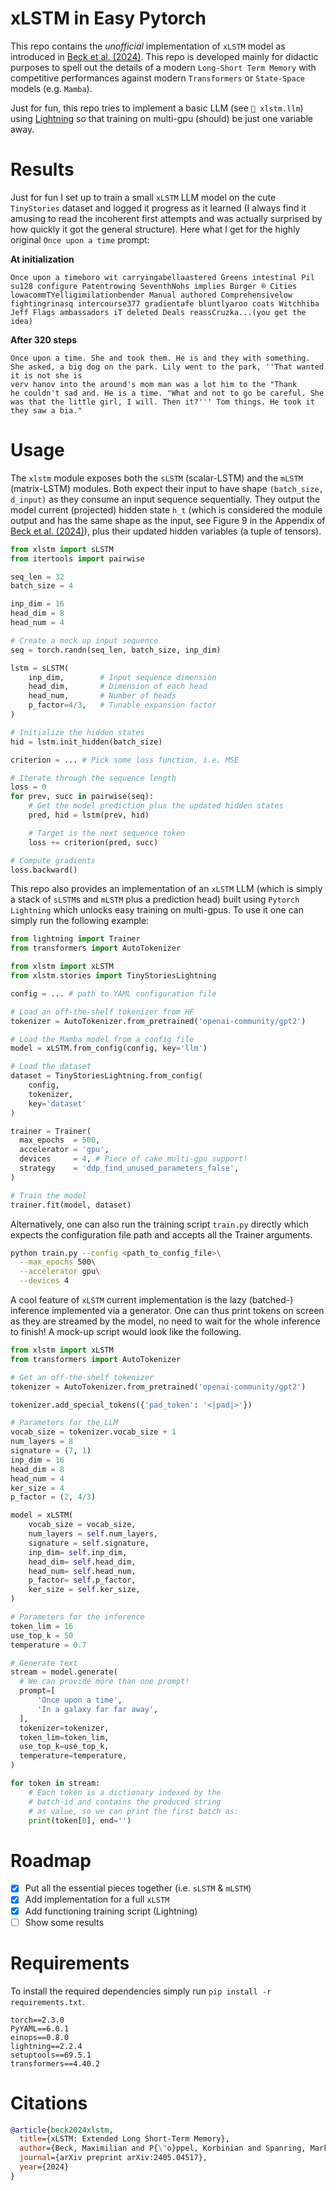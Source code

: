 # xLSTM in Easy Pytorch

This repo contains the _unofficial_ implementation of `xLSTM` model as introduced in [Beck et al. (2024)](https://arxiv.org/abs/2405.04517). This repo is developed mainly for didactic purposes to spell out the details of a modern `Long-Short Term Memory` with competitive performances against modern `Transformers` or `State-Space` models (e.g. `Mamba`).

Just for fun, this repo tries to implement a basic LLM (see `📂 xlstm.llm`) using [Lightning](https://lightning.ai/docs/pytorch/stable/) so that training on multi-gpu (should) be just one variable away.

# Results

Just for fun I set up to train a small `xLSTM` LLM model on the cute `TinyStories` dataset and logged it progress as it learned (I always find it amusing to read the incoherent first attempts and was actually surprised by how quickly it got the general structure). Here what I get for the highly original `Once upon a time` prompt:

**At initialization**
```text
Once upon a timeboro wit carryingabellaastered Greens intestinal Pil su128 configure Patentrowing SeventhNohs implies Burger ® Cities lowacommTYelligimilationbender Manual authored Comprehensivelow fightingrinasq intercourse377 gradientafe bluntlyaroo coats Witchhiba Jeff Flags ambassadors iT deleted Deals reassCruzka...(you get the idea)
```

**After 320 steps**
```text
Once upon a time. She and took them. He is and they with something. She asked, a big dog on the park. Lily went to the park, ''That wanted it is not she is
verv hanov into the around's mom man was a lot him to the "Thank
he couldn't sad and. He is a time. "What and not to go be careful. She was that the little girl, I will. Then it?''' Tom things. He took it they saw a bia."
```

# Usage

The `xlstm` module exposes both the `sLSTM` (scalar-LSTM) and the `mLSTM` (matrix-LSTM) modules. Both expect their input to have shape `(batch_size, d_input)` as they consume an input sequence sequentially. They output the model current (projected) hidden state `h_t` (which is considered the module output and has the same shape as the input, see Figure 9 in the Appendix of [Beck et al. (2024)](https://arxiv.org/abs/2405.04517)), plus their updated hidden variables (a tuple of tensors).

```python
from xlstm import sLSTM
from itertools import pairwise

seq_len = 32
batch_size = 4

inp_dim = 16
head_dim = 8
head_num = 4

# Create a mock up input sequence
seq = torch.randn(seq_len, batch_size, inp_dim)

lstm = sLSTM(
    inp_dim,        # Input sequence dimension
    head_dim,       # Dimension of each head
    head_num,       # Number of heads
    p_factor=4/3,   # Tunable expansion factor
)

# Initialize the hidden states
hid = lstm.init_hidden(batch_size)

criterion = ... # Pick some loss function, i.e. MSE

# Iterate through the sequence length
loss = 0
for prev, succ in pairwise(seq):
    # Get the model prediction plus the updated hidden states
    pred, hid = lstm(prev, hid)

    # Target is the next sequence token
    loss += criterion(pred, succ)

# Compute gradients
loss.backward()
```

This repo also provides an implementation of an `xLSTM` LLM (which is simply a stack of `sLSTM`s and `mLSTM` plus a prediction head) built using `Pytorch Lightning` which unlocks easy training on multi-gpus. To use it one can simply run the following example:

```python
from lightning import Trainer
from transformers import AutoTokenizer

from xlstm import xLSTM
from xlstm.stories import TinyStoriesLightning

config = ... # path to YAML configuration file

# Load an off-the-shelf tokenizer from HF
tokenizer = AutoTokenizer.from_pretrained('openai-community/gpt2')

# Load the Mamba model from a config file
model = xLSTM.from_config(config, key='llm')

# Load the dataset
dataset = TinyStoriesLightning.from_config(
    config,
    tokenizer,
    key='dataset'
)

trainer = Trainer(
  max_epochs  = 500,
  accelerator = 'gpu',
  devices     = 4, # Piece of cake multi-gpu support!
  strategy    = 'ddp_find_unused_parameters_false',
)

# Train the model
trainer.fit(model, dataset)
```

Alternatively, one can also run the training script `train.py` directly which expects the configuration file path and accepts all the Trainer arguments.

```bash
python train.py --config <path_to_config_file>\
  --max_epochs 500\
  --accelerator gpu\
  --devices 4
```

A cool feature of `xLSTM` current implementation is the lazy (batched-) inference implemented via a generator. One can thus print tokens on screen as they are streamed by the model, no need to wait for the whole inference to finish! A mock-up script would look like the following.

```python
from xlstm import xLSTM
from transformers import AutoTokenizer

# Get an off-the-shelf tokenizer
tokenizer = AutoTokenizer.from_pretrained('openai-community/gpt2')

tokenizer.add_special_tokens({'pad_token': '<|pad|>'})

# Parameters for the LLM
vocab_size = tokenizer.vocab_size + 1
num_layers = 8
signature = (7, 1)
inp_dim = 16
head_dim = 8
head_num = 4
ker_size = 4
p_factor = (2, 4/3)

model = xLSTM(
    vocab_size = vocab_size,
    num_layers = self.num_layers,
    signature = self.signature,
    inp_dim= self.inp_dim,
    head_dim= self.head_dim,
    head_num= self.head_num,
    p_factor= self.p_factor,
    ker_size = self.ker_size,
)

# Parameters for the inference
token_lim = 16
use_top_k = 50
temperature = 0.7

# Generate text
stream = model.generate(
  # We can provide more than one prompt!
  prompt=[
      'Once upon a time',
      'In a galaxy far far away',
  ],
  tokenizer=tokenizer,
  token_lim=token_lim,
  use_top_k=use_top_k,
  temperature=temperature,
)

for token in stream:
    # Each token is a dictionary indexed by the
    # batch-id and contains the produced string
    # as value, so we can print the first batch as:
    print(token[0], end='')
```

# Roadmap

- [x] Put all the essential pieces together (i.e. `sLSTM` & `mLSTM`)
- [x] Add implementation for a full `xLSTM`
- [x] Add functioning training script (Lightning)
- [ ] Show some results

# Requirements

To install the required dependencies simply run `pip install -r requirements.txt`.

```
torch==2.3.0
PyYAML==6.0.1
einops==0.8.0
lightning==2.2.4
setuptools==69.5.1
transformers==4.40.2
```

# Citations

```bibtex
@article{beck2024xlstm,
  title={xLSTM: Extended Long Short-Term Memory},
  author={Beck, Maximilian and P{\"o}ppel, Korbinian and Spanring, Markus and Auer, Andreas and Prudnikova, Oleksandra and Kopp, Michael and Klambauer, G{\"u}nter and Brandstetter, Johannes and Hochreiter, Sepp},
  journal={arXiv preprint arXiv:2405.04517},
  year={2024}
}
```
